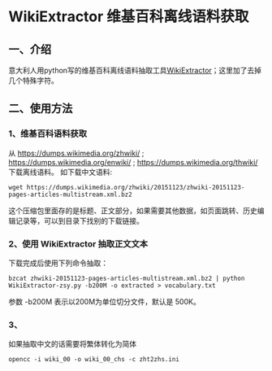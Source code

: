# WikiExtractor 维基百科离线语料获取
## 一、介绍
意大利人用python写的维基百科离线语料抽取工具[WikiExtractor](http://medialab.di.unipi.it/wiki/Wikipedia_Extractor)；这里加了去掉几个特殊字符。

## 二、使用方法
### 1、维基百科语料获取
从
https://dumps.wikimedia.org/zhwiki/ ;
https://dumps.wikimedia.org/enwiki/ ;
https://dumps.wikimedia.org/thwiki/ 
下载离线语料。
如下载中文语料:
```shell
wget https://dumps.wikimedia.org/zhwiki/20151123/zhwiki-20151123-pages-articles-multistream.xml.bz2
```
这个压缩包里面存的是标题、正文部分，如果需要其他数据，如页面跳转、历史编辑记录等，可以到目录下找别的下载链接。

### 2、使用 WikiExtractor 抽取正文文本
下载完成后使用下列命令抽取：
```shell
bzcat zhwiki-20151123-pages-articles-multistream.xml.bz2 | python WikiExtractor-zsy.py -b200M -o extracted > vocabulary.txt
```
参数 -b200M 表示以200M为单位切分文件，默认是 500K。

### 3、
如果抽取中文的话需要将繁体转化为简体
```shell
opencc -i wiki_00 -o wiki_00_chs -c zht2zhs.ini
```
